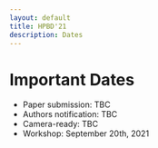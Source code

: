 ```yaml
---
layout: default
title: HPBD'21
description: Dates
---
```


# Important Dates

* Paper submission: TBC
* Authors notification: TBC
* Camera-ready: TBC
* Workshop: September 20th, 2021